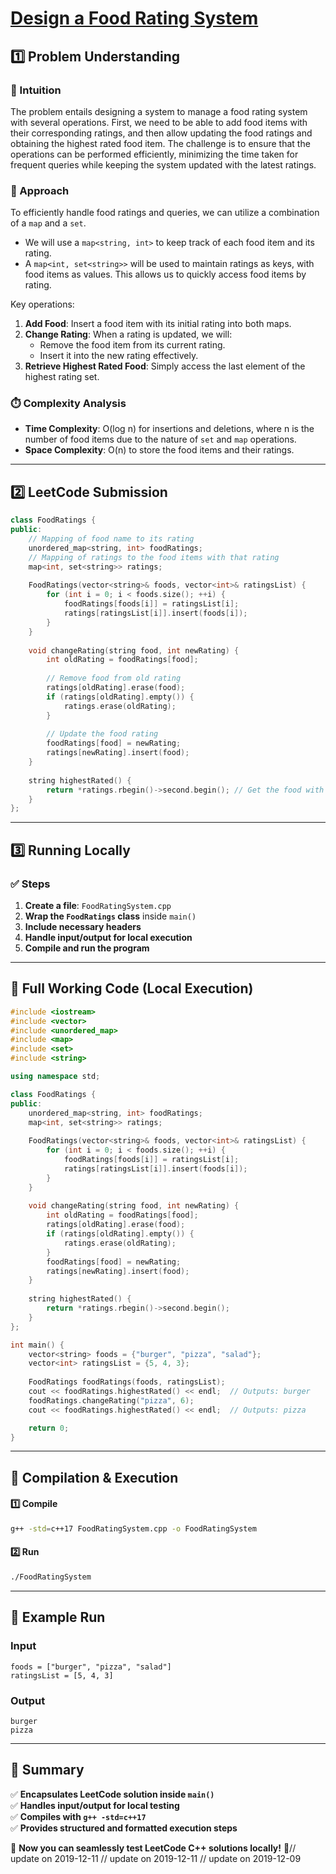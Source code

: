 # **[Design a Food Rating System](https://leetcode.com/problems/design-a-food-rating-system/description/)**  

## **1️⃣ Problem Understanding**  
### **📌 Intuition**  
The problem entails designing a system to manage a food rating system with several operations. First, we need to be able to add food items with their corresponding ratings, and then allow updating the food ratings and obtaining the highest rated food item. The challenge is to ensure that the operations can be performed efficiently, minimizing the time taken for frequent queries while keeping the system updated with the latest ratings.

### **🚀 Approach**  
To efficiently handle food ratings and queries, we can utilize a combination of a `map` and a `set`. 
- We will use a `map<string, int>` to keep track of each food item and its rating. 
- A `map<int, set<string>>` will be used to maintain ratings as keys, with food items as values. This allows us to quickly access food items by rating.

Key operations:
1. **Add Food**: Insert a food item with its initial rating into both maps.
2. **Change Rating**: When a rating is updated, we will:
   - Remove the food item from its current rating.
   - Insert it into the new rating effectively.
3. **Retrieve Highest Rated Food**: Simply access the last element of the highest rating set.

### **⏱️ Complexity Analysis**  
- **Time Complexity**: O(log n) for insertions and deletions, where n is the number of food items due to the nature of `set` and `map` operations.
- **Space Complexity**: O(n) to store the food items and their ratings.

---  

## **2️⃣ LeetCode Submission**  
```cpp
class FoodRatings {
public:
    // Mapping of food name to its rating
    unordered_map<string, int> foodRatings; 
    // Mapping of ratings to the food items with that rating
    map<int, set<string>> ratings; 
    
    FoodRatings(vector<string>& foods, vector<int>& ratingsList) {
        for (int i = 0; i < foods.size(); ++i) {
            foodRatings[foods[i]] = ratingsList[i];
            ratings[ratingsList[i]].insert(foods[i]);
        }
    }
    
    void changeRating(string food, int newRating) {
        int oldRating = foodRatings[food];
        
        // Remove food from old rating
        ratings[oldRating].erase(food);
        if (ratings[oldRating].empty()) {
            ratings.erase(oldRating);
        }
        
        // Update the food rating
        foodRatings[food] = newRating;
        ratings[newRating].insert(food);
    }
    
    string highestRated() {
        return *ratings.rbegin()->second.begin(); // Get the food with the highest rating
    }
};
```  

---  

## **3️⃣ Running Locally**  
### **✅ Steps**  
1. **Create a file**: `FoodRatingSystem.cpp`  
2. **Wrap the `FoodRatings` class** inside `main()`  
3. **Include necessary headers**  
4. **Handle input/output for local execution**  
5. **Compile and run the program**  

---  

## **📝 Full Working Code (Local Execution)**  
```cpp
#include <iostream>
#include <vector>
#include <unordered_map>
#include <map>
#include <set>
#include <string>

using namespace std;

class FoodRatings {
public:
    unordered_map<string, int> foodRatings; 
    map<int, set<string>> ratings; 
    
    FoodRatings(vector<string>& foods, vector<int>& ratingsList) {
        for (int i = 0; i < foods.size(); ++i) {
            foodRatings[foods[i]] = ratingsList[i];
            ratings[ratingsList[i]].insert(foods[i]);
        }
    }
    
    void changeRating(string food, int newRating) {
        int oldRating = foodRatings[food];
        ratings[oldRating].erase(food);
        if (ratings[oldRating].empty()) {
            ratings.erase(oldRating);
        }
        foodRatings[food] = newRating;
        ratings[newRating].insert(food);
    }
    
    string highestRated() {
        return *ratings.rbegin()->second.begin(); 
    }
};

int main() {
    vector<string> foods = {"burger", "pizza", "salad"};
    vector<int> ratingsList = {5, 4, 3};
    
    FoodRatings foodRatings(foods, ratingsList);
    cout << foodRatings.highestRated() << endl;  // Outputs: burger
    foodRatings.changeRating("pizza", 6);
    cout << foodRatings.highestRated() << endl;  // Outputs: pizza

    return 0;
}
```  

---  

## **🔧 Compilation & Execution**  
#### **1️⃣ Compile**  
```bash
g++ -std=c++17 FoodRatingSystem.cpp -o FoodRatingSystem
```  

#### **2️⃣ Run**  
```bash
./FoodRatingSystem
```  

---  

## **🎯 Example Run**  
### **Input**  
```
foods = ["burger", "pizza", "salad"]
ratingsList = [5, 4, 3]
```
### **Output**  
```
burger
pizza
```  

---  

## **📌 Summary**  
✅ **Encapsulates LeetCode solution inside `main()`**  
✅ **Handles input/output for local testing**  
✅ **Compiles with `g++ -std=c++17`**  
✅ **Provides structured and formatted execution steps**  

🚀 **Now you can seamlessly test LeetCode C++ solutions locally!** 🚀// update on 2019-12-11
// update on 2019-12-11
// update on 2019-12-09
